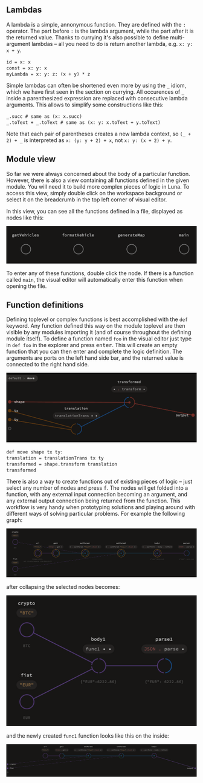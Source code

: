 ## Lambdas

A lambda is a simple, annonymous function. They are defined with the ``:`` operator. The part before `:` is the lambda argument, while the part after it is the returned value. Thanks to currying it's also possible to define multi-argument lambdas – all you need to do is return another lambda, e.g. `x: y: x + y`.
```
id = x: x
const = x: y: x
myLambda = x: y: z: (x + y) * z
```
Simple lambdas can often be shortened even more by using the `_` idiom, which we have first seen in the section on currying. All occurences of `_` inside a parenthesized expression are replaced with consecutive lambda arguments. This allows to simplify some constructions like this:

```
_.succ # same as (x: x.succ)
_.toText + _.toText # same as (x: y: x.toText + y.toText)
```

Note that each pair of parentheses creates a new lambda context, so `(_ + 2) + _` is interpreted as `x: (y: y + 2) + x`, not `x: y: (x + 2) + y`.

## Module view

So far we were always concerned about the body of a particular function. However, there is also a view containing all functions defined in the given module. You will need it to build more complex pieces of logic in Luna. To access this view, simply double click on the workspace background or select it on the breadcrumb in the top left corner of visual editor.

In this view, you can see all the functions defined in a file, displayed as nodes like this:

![](assets/toplevel.png)

To enter any of these functions, double click the node. If there is a function called `main`, the visual editor will automatically enter this function when opening the file.

## Function definitions

Defining toplevel or complex functions is best accomplished with the ``def`` keyword. Any function defined this way on the module toplevel are then visible by any modules importing it (and of course throughout the defining module itself).
To define a function named `foo` in the visual editor just type in `def foo` in the explorer and press <kbd>enter</kbd>. This will create an empty function that you can then enter and complete the logic definition.
The arguments are ports on the left hand side bar, and the returned value is connected to the right hand side.

![](assets/fundef.png)
```
def move shape tx ty:
translation = translationTrans tx ty
transformed = shape.transform translation
transformed
```

There is also a way to create functions out of existing pieces of logic – just select any number of nodes and press <kbd>f</kbd>. The nodes will get folded into a function, with any external input connection becoming an argument, and any external output connection being returned from the function. This workflow is very handy when prototyping solutions and playing around with different ways of solving particular problems. For example the following graph:

![](assets/before_collapse.png)

after collapsing the selected nodes becomes:

![](assets/after_collapse.png)

and the newly created `func1` function looks like this on the inside:

![](assets/collapsed_inside.png)